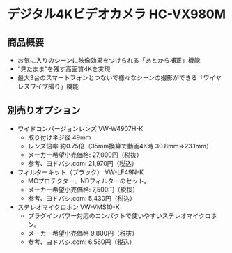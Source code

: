 デジタル4Kビデオカメラ HC-VX980M
=============


商品概要
-------------

- お気に入りのシーンに映像効果をつけられる「あとから補正」機能
- “見たまま”を残す高画質4Kを実現
- 最大3台のスマートフォンとつないで様々なシーンの撮影ができる「ワイヤレスワイプ撮り」機能


別売りオプション
-------------

- ワイドコンバージョンレンズ VW-W4907H-K
	- 取り付けネジ径 49mm
	- レンズ倍率 約0.75倍（35mm換算で動画4K時 30.8mm⇒23.1mm）
	- メーカー希望小売価格: 27,000円（税抜）
	- 参考、ヨドバシ.com: 21,970円（税込）
- フィルターキット（ブラック） VW-LF49N-K
	- MCプロテクター、NDフィルターのセット。
	- メーカー希望小売価格: 7,500円（税抜）
	- 参考、ヨドバシ.com: 5,430円（税込）
- ステレオマイクロホン VW-VMS10-K
	- プラグインパワー対応のコンパクトで使いやすいステレオマイクロホン。
	- メーカー希望小売価格 9,800円（税抜）
	- 参考、ヨドバシ.com: 6,560円（税込）
